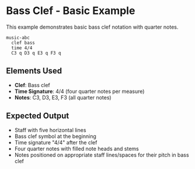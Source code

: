 # Bass Clef - Basic Example

This example demonstrates basic bass clef notation with quarter notes.

```mermaid
music-abc
  clef bass
  time 4/4
  C3 q D3 q E3 q F3 q
```

## Elements Used
- **Clef**: Bass clef
- **Time Signature**: 4/4 (four quarter notes per measure)
- **Notes**: C3, D3, E3, F3 (all quarter notes)

## Expected Output
- Staff with five horizontal lines
- Bass clef symbol at the beginning
- Time signature "4/4" after the clef
- Four quarter notes with filled note heads and stems
- Notes positioned on appropriate staff lines/spaces for their pitch in bass clef